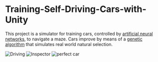 # Training-Self-Driving-Cars-with-Unity


This project is a simulator for training cars, controlled by [artificial neural networks](https://en.wikipedia.org/wiki/Artificial_neural_network), to navigate a maze. Cars improve by means of a [genetic algorithm](https://en.wikipedia.org/wiki/Genetic_algorithm) that simulates real world natural selection.


![Driving](https://user-images.githubusercontent.com/43308388/63300753-fb6b8c80-c2a6-11e9-9ba4-02cc2e28900d.gif)
![Inspector](https://user-images.githubusercontent.com/43308388/63300750-fb6b8c80-c2a6-11e9-883d-19207eb165a9.png)
![perfect car](https://user-images.githubusercontent.com/43308388/63300752-fb6b8c80-c2a6-11e9-80ba-2c972b53e9a4.gif)
